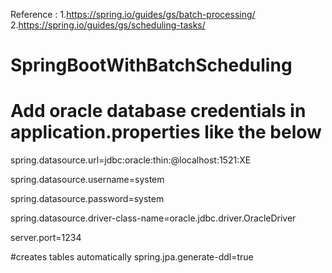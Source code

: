 
Reference :
1.https://spring.io/guides/gs/batch-processing/
2.https://spring.io/guides/gs/scheduling-tasks/



# SpringBootWithBatchScheduling

# Add oracle database credentials in application.properties like the below

spring.datasource.url=jdbc:oracle:thin:@localhost:1521:XE

spring.datasource.username=system

spring.datasource.password=system

spring.datasource.driver-class-name=oracle.jdbc.driver.OracleDriver


server.port=1234


#creates tables automatically
spring.jpa.generate-ddl=true

